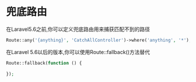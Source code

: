 # 兜底路由

在Laravel5.6之前,你可以定义兜底路由用来捕获匹配不到的路径

```php
Route::any('{anything}', 'CatchAllController')->where('anything', '*');
```

在Laravel 5.6以后的版本,你可以使用Route::fallback\(\)方法替代

```php
Route::fallback(function () {
    
});
```

